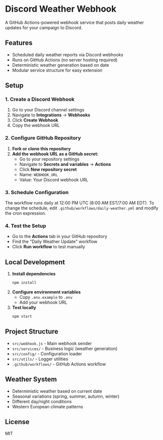 # Discord Weather Webhook

A GitHub Actions-powered webhook service that posts daily weather updates for your campaign to Discord.

## Features

- Scheduled daily weather reports via Discord webhooks
- Runs on GitHub Actions (no server hosting required)
- Deterministic weather generation based on date
- Modular service structure for easy extension

## Setup

### 1. Create a Discord Webhook

1. Go to your Discord channel settings
2. Navigate to **Integrations** → **Webhooks**
3. Click **Create Webhook**
4. Copy the webhook URL

### 2. Configure GitHub Repository

1. **Fork or clone this repository**
2. **Add the webhook URL as a GitHub secret:**
   - Go to your repository settings
   - Navigate to **Secrets and variables** → **Actions**
   - Click **New repository secret**
   - Name: `WEBHOOK_URL`
   - Value: Your Discord webhook URL

### 3. Schedule Configuration

The workflow runs daily at 12:00 PM UTC (8:00 AM EST/7:00 AM EDT).
To change the schedule, edit `.github/workflows/daily-weather.yml` and modify the cron expression.

### 4. Test the Setup

- Go to the **Actions** tab in your GitHub repository
- Find the "Daily Weather Update" workflow
- Click **Run workflow** to test manually

## Local Development

1. **Install dependencies**
   ```sh
   npm install
   ```
2. **Configure environment variables**
   - Copy `.env.example` to `.env`
   - Add your webhook URL
3. **Test locally**
   ```sh
   npm start
   ```

## Project Structure

- `src/webhook.js` - Main webhook sender
- `src/services/` - Business logic (weather generation)
- `src/config/` - Configuration loader
- `src/utils/` - Logger utilities
- `.github/workflows/` - GitHub Actions workflow

## Weather System

- Deterministic weather based on current date
- Seasonal variations (spring, summer, autumn, winter)
- Different day/night conditions
- Western European climate patterns

## License

MIT
